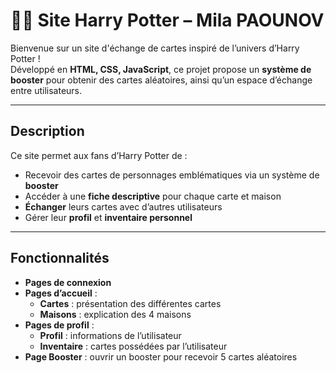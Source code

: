 # 🧙‍♂️ Site Harry Potter – Mila PAOUNOV

Bienvenue sur un site d'échange de cartes inspiré de l’univers d’Harry Potter !  
Développé en **HTML, CSS, JavaScript**, ce projet propose un **système de booster** pour obtenir des cartes aléatoires, ainsi qu’un espace d’échange entre utilisateurs.

---

## Description

Ce site permet aux fans d’Harry Potter de :
- Recevoir des cartes de personnages emblématiques via un système de **booster**
- Accéder à une **fiche descriptive** pour chaque carte et maison
- **Échanger** leurs cartes avec d’autres utilisateurs
- Gérer leur **profil** et **inventaire personnel**

---

## Fonctionnalités

- **Pages de connexion**
- **Pages d’accueil** :
  - **Cartes** : présentation des différentes cartes
  - **Maisons** : explication des 4 maisons
- **Pages de profil** :
  - **Profil** : informations de l’utilisateur
  - **Inventaire** : cartes possédées par l’utilisateur
- **Page Booster** : ouvrir un booster pour recevoir 5 cartes aléatoires
